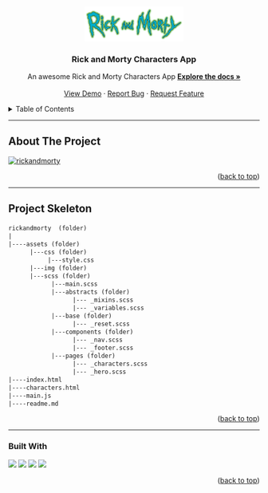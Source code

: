<a name="readme-top"></a>
 
 
<!-- PROJECT LOGO -->
<br />
<div align="center">
  <a href="https://github.com/ibrsec/rickandmorty/">
    <img src="./assets/img/hero-text.png" alt="Logo" width="200" >
  </a>

  <h3 align="center">Rick and Morty Characters App</h3>

  <p align="center">
    An awesome Rick and Morty Characters App
    <a href="https://github.com/ibrsec/rickandmorty"><strong>Explore the docs »</strong></a>
    <br />
    <br />
    <a href="https://ibrsec.github.io/rickandmorty/">View Demo</a>
    ·
    <a href="https://github.com/ibrsec/rickandmorty/issues">Report Bug</a>
    ·
    <a href="https://github.com/ibrsec/rickandmorty/issues">Request Feature</a>
  </p>
</div>



<!-- TABLE OF CONTENTS -->
<details>
  <summary>Table of Contents</summary>
  <ol>
    <li><a href="#about-the-project">About The Project</a></li>
     <!-- <li><a href="#figma">Figma</a></li> -->
     <li><a href="#project-skeleton">Project Skeleton</a></li>
     <li><a href="#built-with">Built With</a></li>
    <!-- <li>
      <a href="#getting-started">Getting Started</a>
      <ul>
        <li><a href="#prerequisites">Prerequisites</a></li>
        <li><a href="#installation">Installation</a></li>
      </ul>
    </li>
    <li><a href="#usage">Usage</a></li>
    <li><a href="#roadmap">Roadmap</a></li>
    <li><a href="#contributing">Contributing</a></li>
    <li><a href="#license">License</a></li>
    <li><a href="#contact">Contact</a></li>
    <li><a href="#acknowledgments">Acknowledgments</a></li> -->

    
  </ol>
</details>





---

<!-- ABOUT THE PROJECT -->
## About The Project

[![rickandmorty](./assets/img/project.gif)](https://ibrsec.github.io/rickandmorty/)




<p align="right">(<a href="#readme-top">back to top</a>)</p>


---

<!-- ## Figma 

<a href="https://www.figma.com/file/ePyCHKsx2ODB32uLgyUEEd/bootstrap-home-page?type=design&node-id=0%3A1&mode=design&t=edDzadCB9Ev5FS1a-1">Figma Link</a>  

  <p align="right">(<a href="#readme-top">back to top</a>)</p>




--- -->

## Project Skeleton 

```
rickandmorty  (folder)
|
|----assets (folder)
      |---css (folder)
           |---style.css
      |---img (folder)   
      |---scss (folder)
            |---main.scss
            |---abstracts (folder)
                  |--- _mixins.scss
                  |--- _variables.scss 
            |---base (folder)
                  |--- _reset.scss
            |---components (folder)
                  |--- _nav.scss
                  |--- _footer.scss   
            |---pages (folder)
                  |--- _characters.scss
                  |--- _hero.scss    
|----index.html      
|----characters.html   
|----main.js
|----readme.md
```

<p align="right">(<a href="#readme-top">back to top</a>)</p>

---

### Built With

 
<!-- https://dev.to/envoy_/150-badges-for-github-pnk  search skills-->

 <img src="https://img.shields.io/badge/HTML-239120?style=for-the-badge&logo=html5&logoColor=white">
 <img src="https://img.shields.io/badge/CSS-239120?&style=for-the-badge&logo=css3&logoColor=white&color=red"> 
 <img src="https://img.shields.io/badge/JavaScript-F7DF1E?style=for-the-badge&logo=javascript&logoColor=black"> 
 <!-- <img src="https://img.shields.io/badge/Bootstrap-563D7C?style=for-the-badge&logo=bootstrap&logoColor=white">  -->
 <img src="https://img.shields.io/badge/Sass-CC6699?style=for-the-badge&logo=sass&logoColor=white"> 
 




<p align="right">(<a href="#readme-top">back to top</a>)</p>




